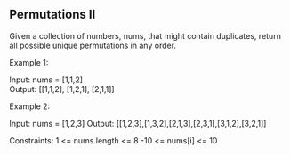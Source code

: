 ## Permutations II

Given a collection of numbers, nums, that might contain duplicates, return all possible unique permutations in any order.

 

Example 1:

Input: nums = [1,1,2]  
Output: [[1,1,2], [1,2,1], [2,1,1]]

Example 2:

Input: nums = [1,2,3]
Output: [[1,2,3],[1,3,2],[2,1,3],[2,3,1],[3,1,2],[3,2,1]]

 

Constraints:
    1 <= nums.length <= 8
    -10 <= nums[i] <= 10


